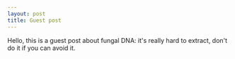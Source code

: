 ```yaml
---
layout: post
title: Guest post
---
```


Hello, this is a guest post about fungal DNA: it's really hard to 
extract, don't do it if you can avoid it.

